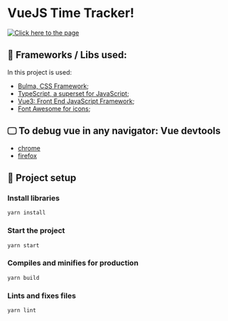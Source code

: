 # VueJS Time Tracker!

<a href="https://vue-js-time-tracker.netlify.app/" target="_blank" rel="image link">![Click here to the page](https://i.ibb.co/sK02WYy/Screenshot-from-2023-02-20-13-02-11.png)
</a>


## 🚀 Frameworks / Libs used:
In this project is used:
- [Bulma, CSS Framework](https://bulma.io);
- [TypeScript, a superset for JavaScript](https://www.typescriptlang.org);
- [Vue3: Front End JavaScript Framework](https://vuejs.org);
- [Font Awesome for icons](https://fontawesome.com/);


## 🖵 To debug vue in any navigator: __Vue devtools__
  - [chrome](https://chrome.google.com/webstore/detail/vuejs-devtools/nhdogjmejiglipccpnnnanhbledajbpd?hl=en)
  - [firefox](https://addons.mozilla.org/en-US/firefox/addon/vue-js-devtools/)
  


## 🚧 Project setup
### Install libraries
```
yarn install
```

### Start the project
```
yarn start
```

### Compiles and minifies for production
```
yarn build
```

### Lints and fixes files
```
yarn lint
```
